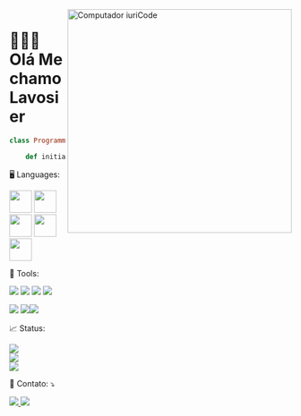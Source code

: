 
<div>
      <img src="https://raw.githubusercontent.com/MicaelliMedeiros/micaellimedeiros/master/image/computer-illustration.png" min-width="400px" max-              width="400px" width="400px" align="right" alt="Computador iuriCode">
</div>

# 👨🏾‍💻 Olá Me chamo Lavosier

```ruby
class Programmer

	def initialize() 
```

<p align="left"> 
      
      
</p>


<p align="left">
      🖥️ Languages:
</p>   

<p align= "left">
      <img height="40" width="40" src="https://cdn.jsdelivr.net/gh/devicons/devicon/icons/html5/html5-original.svg" />
      <img height="40" width="40" src="https://cdn.jsdelivr.net/gh/devicons/devicon/icons/css3/css3-original.svg"/>
      <img height="40" width="40" src="https://cdn.jsdelivr.net/gh/devicons/devicon/icons/c/c-original.svg" />
      <img height="40" width="40" src="https://cdn.jsdelivr.net/gh/devicons/devicon/icons/ruby/ruby-plain-wordmark.svg"/>
      <img height="40" width="40" src="https://cdn.jsdelivr.net/gh/devicons/devicon/icons/java/java-original-wordmark.svg"/>
</p> 

<p align="left">
  💼 Tools: 
</p>

<p align="left">
    <img src = "https://img.shields.io/badge/Eclipse-2C2255?style=for-the-badge&logo=eclipse&logoColor=white"> 
    <img src="https://img.shields.io/badge/Notepad++-90E59A.svg?style=for-the-badge&logo=notepad%2B%2B&logoColor=black">
    <img src="https://img.shields.io/badge/VIM-%2311AB00.svg?&style=for-the-badge&logo=vim&logoColor=white">
    <img src="https://img.shields.io/badge/NeoVim-%2357A143.svg?&style=for-the-badge&logo=neovim&logoColor=white"
</p>
  
<p align="left">
  <img src = "https://img.shields.io/badge/Linux_Mint-87CF3E?style=for-the-badge&logo=linux-mint&logoColor=white"> <img src ="https://img.shields.io/badge/Windows-0078D6?style=for-the-badge&logo=windows&logoColor=white"><img src ="https://img.shields.io/badge/Red%20Hat-EE0000?style=for-the-badge&logo=redhat&logoColor=white">
</p>

<p align="left">
  📈 Status: 
</p>

<div align="center">
  <p align="left">
      <a href="https://github.com/Lavosierdq">
           <img src="https://github-readme-stats.vercel.app/api?username=Lavosierdq&show_icons=true&theme=synthwave&include_all_commits=true&count_private=true"/>
	   </br>
           <img src="https://github-readme-stats.vercel.app/api/top-langs/?username=Lavosierdq&langs_count=7&theme=synthwave"/>
	  </br>
           <img src="https://github-readme-stats.vercel.app/api/wakatime?username=Lavosierdq&langs_count=7&theme=synthwave"/>
    </a>
    
      
  </p>
</div>

 
      
<p align="left">
  💌 Contato: ⤵️
</p>
<p align="left">
     <a href="https://t.me/LavosierBarbosa" alt="Telegram">
        <img src="https://img.shields.io/badge/Telegram-2CA5E0?style=for-the-badge&logo=telegram&logoColor=white"/>
    </a>
   <a href="https://www.linkedin.com/in/lavosierbarbosa/" alt="Linkedin">
        <img src="https://img.shields.io/badge/LinkedIn-0077B5?style=for-the-badge&logo=linkedin&logoColor=white"/>
    </a>
  
</p>
